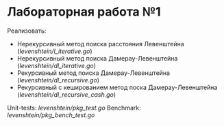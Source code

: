 # Лабораторная работа №1

Реализовать:
- Нерекурсивный метод поиска расстояния Левенштейна (*levenshtein/l_iterative.go*)
- Нерекурсивный метод поиска Дамерау-Левенштейна (*levenshtein/dl_iterative.go*)
- Рекурсивный метод поиска Дамерау-Левенштейна (*levenshtein/dl_recursive.go*)
- Рекурсивный с кешированием метод поска Дамерау-Левенштейна (*levenshtein/dl_recursive_cash.go*)

Unit-tests: *levenshtein/pkg_test.go*
Benchmark: *levenshtein/pkg_bench_test.go*